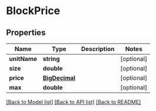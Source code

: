 # BlockPrice

## Properties
Name | Type | Description | Notes
------------ | ------------- | ------------- | -------------
**unitName** | **string** |  | [optional] 
**size** | **double** |  | [optional] 
**price** | [**BigDecimal**](BigDecimal.md) |  | [optional] 
**max** | **double** |  | [optional] 

[[Back to Model list]](../README.md#documentation-for-models) [[Back to API list]](../README.md#documentation-for-api-endpoints) [[Back to README]](../README.md)

